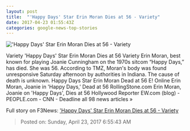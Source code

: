 ```yaml
---
layout: post
title:  "'Happy Days' Star Erin Moran Dies at 56 - Variety"
date: 2017-04-23 01:55:43Z
categories: google-news-top-stories
---
```


!['Happy Days' Star Erin Moran Dies at 56 - Variety](https://pmcvariety.files.wordpress.com/2017/04/erinmorandead.jpg?w=1000&h=750&crop=1)

Variety 'Happy Days' Star Erin Moran Dies at 56 Variety Erin Moran, best known for playing Joanie Cunningham on the 1970s sitcom “Happy Days,” has died. She was 56. According to TMZ, Moran's body was found unresponsive Saturday afternoon by authorities in Indiana. The cause of death is unknown. Happy Days Star Erin Moran Dead at 56 E! Online Erin Moran, Joanie in 'Happy Days,' Dead at 56 RollingStone.com Erin Moran, Joanie on 'Happy Days', Dies at 56 Hollywood Reporter EW.com (blog) - PEOPLE.com - CNN - Deadline all 98 news articles »


Full story on F3News: ['Happy Days' Star Erin Moran Dies at 56 - Variety](http://www.f3nws.com/n/CYzUpF)

> Posted on: Sunday, April 23, 2017 6:55:43 AM
